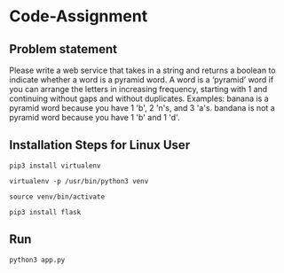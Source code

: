 # Code-Assignment
## Problem statement
Please write a web service that takes in a string and returns a boolean to indicate 
whether a word is a pyramid word. A word is a ‘pyramid’ word if you can arrange the letters in increasing 
frequency, starting with 1 and continuing without gaps and without duplicates.
Examples:
banana is a pyramid word because you have 1 'b', 2 'n's, and 3 'a's.
bandana is not a pyramid word because you have 1 'b' and 1 'd'.

## Installation Steps for Linux User

```
pip3 install virtualenv
```
```
virtualenv -p /usr/bin/python3 venv
```
```
source venv/bin/activate
```
```
pip3 install flask
```

## Run

```
python3 app.py
```
